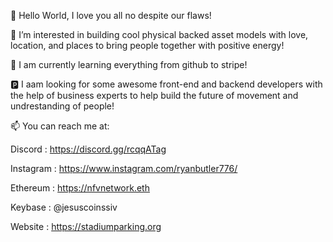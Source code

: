   👋 Hello World, I love you all no despite our flaws!
  
  👀 I’m interested in building cool physical backed asset models with love, location, and places to bring people together with positive energy!
  
  🌱 I am currently learning everything from github to stripe!
  
  🅿️ I aam looking for some awesome front-end and backend developers with the help of business experts to help build the future of movement and undrestanding of people! 
  
  📫 You can reach me at:
  
  Discord : https://discord.gg/rcqqATag
  
  Instagram : https://www.instagram.com/ryanbutler776/
  
  Ethereum : https://nfvnetwork.eth  
  
  Keybase : @jesuscoinssiv

  Website : https://stadiumparking.org
<!---
JesuscoinsIII/JesuscoinsIII is a ✨ special ✨ repository because its `README.md` (this file) appears on your GitHub profile.
You can click the Preview link to take a look at your changes.
--->

